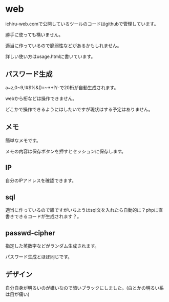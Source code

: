 # web
ichiru-web.comで公開しているツールのコードはgithubで管理しています。

勝手に使っても構いません。

適当に作っているので脆弱性などがあるかもしれません。

詳しい使い方はusage.htmlに書いています。
## パスワード生成
a~z,0~9,!#$%&()=~*+?/-で20桁が自動生成されます。

webから桁などは操作できません。

どこかで操作できるようにはしたいですが現状はする予定はありません。
## メモ
簡単なメモです。

メモの内容は保存ボタンを押すとセッションに保存します。
## IP
自分のIPアドレスを確認できます。
## sql
適当に作っているので雑ですがいちようはsql文を入れたら自動的に？phpに直書きできるコードが生成されます？。
## passwd-cipher
指定した英数字などがランダム生成されます。

パスワード生成とほぼ同じです。
## デザイン
自分自身が明るいのが嫌いなので暗いブラックにしました。(白とかの明るい系は目が痛い)
